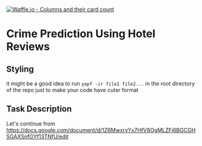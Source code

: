
[![Waffle.io - Columns and their card count](https://badge.waffle.io/robroooh/txt-mng.svg?columns=all)](https://waffle.io/robroooh/txt-mng)


# Crime Prediction Using Hotel Reviews

## Styling
it might be a good idea to run `yapf -ir file1 file2...` in the root directory of the repo just to make your code have cuter format

## Task Description 

Let's continue from https://docs.google.com/document/d/1Z6MwxryYx7HfV8OgMLZFj6BGCGHSGAXSnfGYf13TNfU/edit
